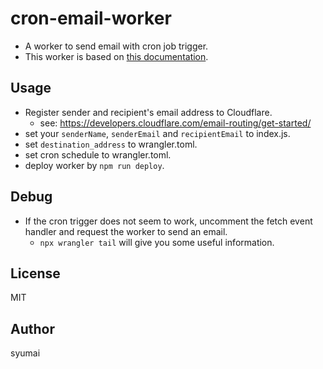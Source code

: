 # cron-email-worker

* A worker to send email with cron job trigger.
* This worker is based on [this documentation](https://developers.cloudflare.com/email-routing/email-workers/send-email-workers/).

## Usage

* Register sender and recipient's email address to Cloudflare.
  - see: https://developers.cloudflare.com/email-routing/get-started/
* set your `senderName`, `senderEmail` and `recipientEmail` to index.js.
* set `destination_address` to wrangler.toml.
* set cron schedule to wrangler.toml.
* deploy worker by `npm run deploy`.

## Debug

* If the cron trigger does not seem to work, uncomment the fetch event handler and request the worker to send an email.
  - `npx wrangler tail` will give you some useful information.

## License

MIT

## Author

syumai

